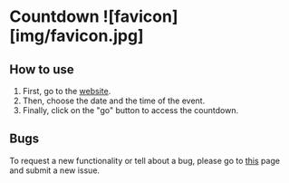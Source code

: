 # Countdown ![favicon][img/favicon.jpg]

## How to use

1. First, go to the [website](https://Azerty29242.github.io/Countdown/).
2. Then, choose the date and the time of the event.
3. Finally, click on the "go" button to access the countdown.

## Bugs

To request a new functionality or tell about a bug, please go to [this](https://github.com/Azerty29242/Countdown/issues) page and submit a new issue.

